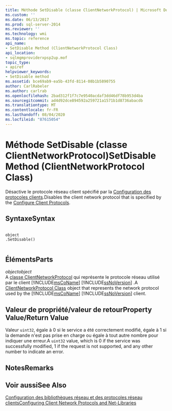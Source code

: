 ```yaml
---
title: Méthode SetDisable (classe ClientNetworkProtocol) | Microsoft Docs
ms.custom: ''
ms.date: 06/13/2017
ms.prod: sql-server-2014
ms.reviewer: ''
ms.technology: wmi
ms.topic: reference
api_name:
- SetDisable Method (ClientNetworkProtocol Class)
api_location:
- sqlmgmproviderxpsp2up.mof
topic_type:
- apiref
helpviewer_keywords:
- SetDisable method
ms.assetid: bce69ab9-ea5b-43fd-8114-08b1b5890755
author: CarlRabeler
ms.author: carlrab
ms.openlocfilehash: 2bad312f1f7c7e9540acdaf3dd46df78b953d4ba
ms.sourcegitcommit: ad4d92dce894592a259721a1571b1d8736abacdb
ms.translationtype: MT
ms.contentlocale: fr-FR
ms.lasthandoff: 08/04/2020
ms.locfileid: "87615054"
---
```

# <a name="setdisable-method-clientnetworkprotocol-class"></a><span data-ttu-id="4bcdb-102">Méthode SetDisable (classe ClientNetworkProtocol)</span><span class="sxs-lookup"><span data-stu-id="4bcdb-102">SetDisable Method (ClientNetworkProtocol Class)</span></span>
  <span data-ttu-id="4bcdb-103">Désactive le protocole réseau client spécifié par la [Configuration des protocoles clients](https://technet.microsoft.com/library/ms181035.aspx).</span><span class="sxs-lookup"><span data-stu-id="4bcdb-103">Disables the client network protocol that is specified by the [Configure Client Protocols](https://technet.microsoft.com/library/ms181035.aspx).</span></span>  
  
## <a name="syntax"></a><span data-ttu-id="4bcdb-104">Syntaxe</span><span class="sxs-lookup"><span data-stu-id="4bcdb-104">Syntax</span></span>  
  
```  
  
object  
.SetDisable()  
  
```  
  
## <a name="parts"></a><span data-ttu-id="4bcdb-105">Éléments</span><span class="sxs-lookup"><span data-stu-id="4bcdb-105">Parts</span></span>  
 <span data-ttu-id="4bcdb-106">*object*</span><span class="sxs-lookup"><span data-stu-id="4bcdb-106">*object*</span></span>  
 <span data-ttu-id="4bcdb-107">A [classe ClientNetworkProtocol](clientnetworkprotocol-class.md) qui représente le protocole réseau utilisé par le client [!INCLUDE[msCoName](../../../includes/msconame-md.md)] [!INCLUDE[ssNoVersion](../../../includes/ssnoversion-md.md)] .</span><span class="sxs-lookup"><span data-stu-id="4bcdb-107">A [ClientNetworkProtocol Class](clientnetworkprotocol-class.md) object that represents the network protocol used by the [!INCLUDE[msCoName](../../../includes/msconame-md.md)] [!INCLUDE[ssNoVersion](../../../includes/ssnoversion-md.md)] client.</span></span>  
  
## <a name="property-valuereturn-value"></a><span data-ttu-id="4bcdb-108">Valeur de propriété/valeur de retour</span><span class="sxs-lookup"><span data-stu-id="4bcdb-108">Property Value/Return Value</span></span>  
 <span data-ttu-id="4bcdb-109">Valeur `uint32`, égale à 0 si le service a été correctement modifié, égale à 1 si la demande n'est pas prise en charge ou égale à tout autre nombre pour indiquer une erreur.</span><span class="sxs-lookup"><span data-stu-id="4bcdb-109">A `uint32` value, which is 0 if the service was successfully modified, 1 if the request is not supported, and any other number to indicate an error.</span></span>  
  
## <a name="remarks"></a><span data-ttu-id="4bcdb-110">Notes</span><span class="sxs-lookup"><span data-stu-id="4bcdb-110">Remarks</span></span>  
  
## <a name="see-also"></a><span data-ttu-id="4bcdb-111">Voir aussi</span><span class="sxs-lookup"><span data-stu-id="4bcdb-111">See Also</span></span>  
 [<span data-ttu-id="4bcdb-112">Configuration des bibliothèques réseau et des protocoles réseau clients</span><span class="sxs-lookup"><span data-stu-id="4bcdb-112">Configuring Client Network Protocols and Net-Libraries</span></span>](https://technet.microsoft.com/library/ms181035.aspx)  
  
  
